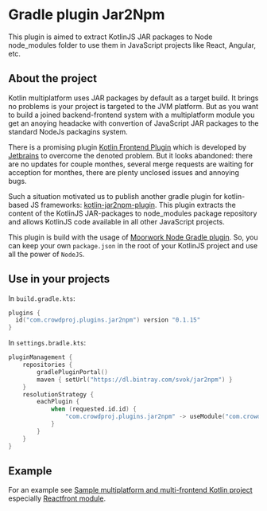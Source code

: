 # Gradle plugin Jar2Npm

This plugin is aimed to extract KotlinJS JAR packages to Node node_modules folder to use them in
JavaScript projects like React, Angular, etc.

## About the project

Kotlin multiplatform uses JAR packages by default as a target build. It brings no problems is your project is targeted to 
the JVM platform. But as you want to build a joined backend-frontend system with a multiplatform module
you get an anoying headacke with convertion of JavaScript JAR packages to the standard NodeJs packagins system. 

There is a promising plugin [Kotlin Frontend Plugin](https://github.com/Kotlin/kotlin-frontend-plugin) which
is developed by [Jetbrains](https://www.jetbrains.com/) to overcome the denoted problem. But it looks abandoned: there 
are no updates for couple monthes, several merge requests are waiting for acception for monthes, there are plenty 
unclosed issues and annoying bugs.

Such a situation motivated us to publish another gradle plugin for kotlin-based 
JS frameworks: [kotlin-jar2npm-plugin](https://github.com/svok/kotlin-jar2npm-plugin).
This plugin extracts the content of the KotlinJS JAR-packages to node_modules package repository
and allows KotlinJS code available in all other JavaScript projects.

This plugin is build with the usage of [Moorwork Node Gradle plugin](https://plugins.gradle.org/plugin/com.moowork.node).
So, you can keep your own `package.json` in the root of your KotlinJS project and use all the power of `NodeJS`.

## Use in your projects

In `build.gradle.kts`:
```kotlin
plugins {
  id("com.crowdproj.plugins.jar2npm") version "0.1.15"
}
```

In `settings.bradle.kts`:
```kotlin
pluginManagement {
    repositories {
        gradlePluginPortal()
        maven { setUrl("https://dl.bintray.com/svok/jar2npm") }
    }
    resolutionStrategy {
        eachPlugin {
            when (requested.id.id) {
                "com.crowdproj.plugins.jar2npm" -> useModule("com.crowdproj.plugins:jar2npm-plugin:${requested.version}")
            }
        }
    }
}
```

## Example

For an example see [Sample multiplatform and multi-frontend Kotlin project](https://github.com/svok/kotlin-multiplatform-sample)
especially [Reactfront module](https://github.com/svok/kotlin-multiplatform-sample/tree/master/proj-reactfront). 
